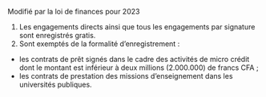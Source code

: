 Modifié par la loi de finances pour 2023
1) Les engagements directs ainsi que tous les engagements par signature sont enregistrés gratis.
2) Sont exemptés de la formalité d’enregistrement :
- les contrats de prêt signés dans le cadre des activités de micro crédit dont le
montant est inférieur à deux millions (2.000.000) de francs CFA ;
- les  contrats  de  prestation  des  missions  d’enseignement  dans  les  universités
publiques.